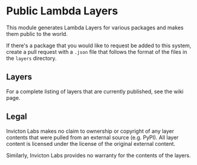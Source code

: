 # Public Lambda Layers

This module generates Lambda Layers for various packages and makes them public to the world.

If there's a package that you would like to request be added to this system, create a pull request with a `.json` file that follows the format of the files in the `layers` directory.

## Layers

For a complete listing of layers that are currently published, see the wiki page. 

## Legal

Invicton Labs makes no claim to ownership or copyright of any layer contents that were pulled from an external source (e.g. PyPI). All layer content is licensed under the license of the original external content.

Similarly, Invicton Labs provides no warranty for the contents of the layers.
